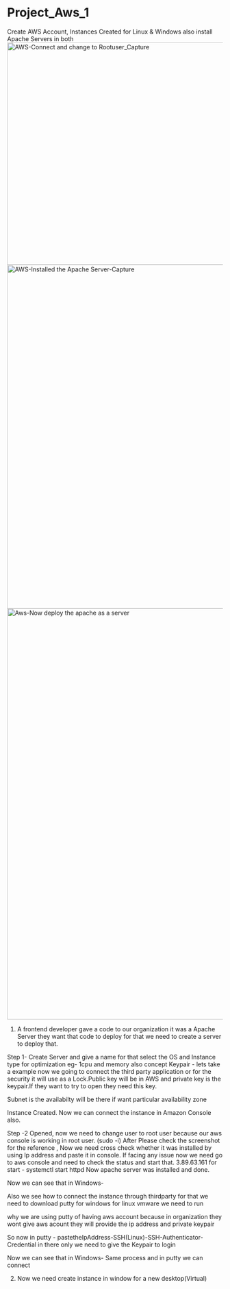 # Project_Aws_1
Create AWS Account, Instances Created for Linux &amp; Windows also install Apache Servers in both
<img width="519" alt="AWS-Connect and change to Rootuser_Capture" src="https://github.com/user-attachments/assets/10166cc0-921e-4286-8edc-48f8e6599901" />
<img width="802" alt="AWS-Installed the Apache Server-Capture" src="https://github.com/user-attachments/assets/a1ad15de-ac37-4ae6-abe0-75060dc2493e" />
<img width="960" alt="Aws-Now deploy the apache as a server" src="https://github.com/user-attachments/assets/ed0059c2-34b6-4789-a6f4-319e7a52f9b2" />





1. A frontend developer gave a code to our organization it was a Apache Server they want that code to deploy 
for that we need to create a server to deploy that.

Step 1- Create Server and give a name for that select the OS and Instance type for optimization eg- 1cpu and memory
also concept Keypair - lets take a example now we going to connect the third party application or for the security
it will use as a Lock.Public key will be in AWS and private key is the keypair.If they want to try to open they need this 
key.

Subnet is the availabilty will be there if want particular availability zone

Instance Created.
Now we can connect the instance in Amazon Console also.

Step -2 Opened, now we need to change user to root user because our aws console is working in root user.
 (sudo -i)
After Please check the screenshot for the reference , Now we need cross check whether it was
installed by using Ip address and paste it in console.
If facing any issue now we need go to aws console and need to check the status and start that.
3.89.63.161 for start - systemctl start httpd
Now apache server was installed and done.


Now we can see that in Windows-

Also we see how to connect the instance through thirdparty
for that we need to download putty for windows for linux vmware we need to run

why we are using putty of having aws account because in organization they wont give aws acount
they will provide the ip address and private keypair

So now in putty - pastetheIpAddress-SSH(Linux)-SSH-Authenticator-Credential in there only we
need to give the Keypair to login
 
Now we can see that in Windows- Same process and in putty we can connect

2. Now we need create instance in window for a new desktop(Virtual)
